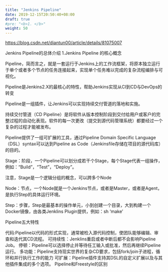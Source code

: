 ```yaml
---
title: "Jenkins Pipeline"
date: 2019-12-15T20:50:40+08:00
draft: true
#pre: "<b>1. </b>"
weight: 50
---
```


https://blog.csdn.net/diantun00/article/details/81075007

Jenkins Pipeline的总体介绍
1.Jenkins Pipeline 的核心概念

Pipeline，简而言之，就是一套运行于Jenkins上的工作流框架，将原本独立运行于单个或者多个节点的任务连接起来，实现单个任务难以完成的复杂流程编排与可视化。

Pipeline是Jenkins2.X的最核心的特性，帮助Jenkins实现从CI到CD与DevOps的转变

Pipeline是一组插件，让Jenkins可以实现持续交付管道的落地和实施。

持续交付管道（CD Pipeline）是将软件从版本控制阶段到交付给用户或客户的完整过程的自动化表现。软件的每一次更改（提交到源代码管理系统）都要经过一个复杂的过程才能被发布。

Pipeline提供了一组可扩展的工具，通过Pipeline Domain Specific Language（DSL）syntax可以达到Pipeline as Code（Jenkinsfile存储在项目的源代码库）的目的。

Stage：阶段，一个Pipeline可以划分成若干个Stage，每个Stage代表一组操作，例如：“Build”，“Test”，“Deploy”。

注意，Stage是一个逻辑分组的概念，可以跨多个Node

Node：节点，一个Node就是一个Jenkins节点，或者是Master，或者是Agent，是执行Step的具体运行环境。

Step：步骤，Step是最基本的操作单元，小到创建一个目录，大到构建一个Docker镜像，由各类Jenklins Plugin提供，例如：sh ‘make’

Pipeline五大特性

代码:Pipeline以代码的形式实现，通常被检入源代码控制，使团队能够编辑、审查和迭代其CD流程。
可持续性：Jenklins重启或者中断后都不会影响Pipeline Job。
停顿：Pipeline可以选择停止并等待任工输入或批准，然后再继续Pipeline运行。
多功能：Pipeline支持现实世界的复杂CD要求，包括fork/join子进程，循环和并行执行工作的能力
可扩展：Pipeline插件支持其DSL的自定义扩展以及与其他插件集成的多个选项。
Pipeline和Freestyle的区别
